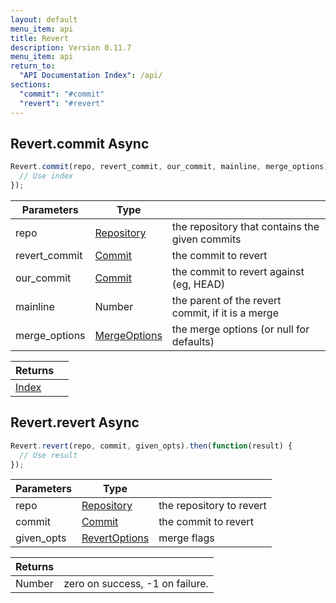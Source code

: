 ```yaml
---
layout: default
menu_item: api
title: Revert
description: Version 0.11.7
menu_item: api
return_to:
  "API Documentation Index": /api/
sections:
  "commit": "#commit"
  "revert": "#revert"
---
```


## <a name="commit"></a><span>Revert.</span>commit <span class="tags"><span class="async">Async</span></span>

```js
Revert.commit(repo, revert_commit, our_commit, mainline, merge_options).then(function(index) {
  // Use index
});
```

| Parameters | Type |   |
| --- | --- | --- |
| repo | [Repository](/api/repository/) | the repository that contains the given commits |
| revert_commit | [Commit](/api/commit/) | the commit to revert |
| our_commit | [Commit](/api/commit/) | the commit to revert against (eg, HEAD) |
| mainline | Number | the parent of the revert commit, if it is a merge |
| merge_options | [MergeOptions](/api/merge_options/) | the merge options (or null for defaults) |

| Returns |  |
| --- | --- |
| [Index](/api/index/) |  |

## <a name="revert"></a><span>Revert.</span>revert <span class="tags"><span class="async">Async</span></span>

```js
Revert.revert(repo, commit, given_opts).then(function(result) {
  // Use result
});
```

| Parameters | Type |   |
| --- | --- | --- |
| repo | [Repository](/api/repository/) | the repository to revert |
| commit | [Commit](/api/commit/) | the commit to revert |
| given_opts | [RevertOptions](/api/revert_options/) | merge flags |

| Returns |  |
| --- | --- |
| Number |  zero on success, -1 on failure. |

